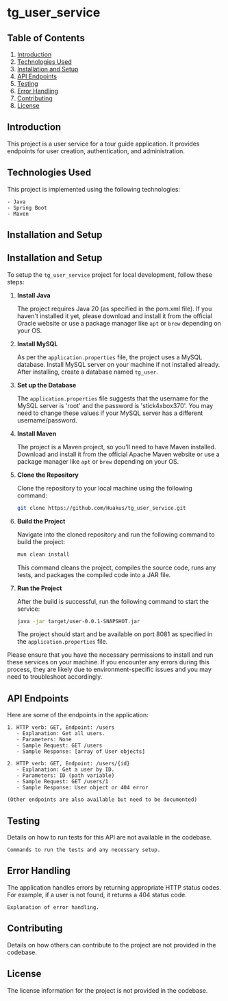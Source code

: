 # tg_user_service

## Table of Contents

1. [Introduction](#introduction)
2. [Technologies Used](#technologies-used)
3. [Installation and Setup](#installation-and-setup)
4. [API Endpoints](#api-endpoints)
5. [Testing](#testing)
6. [Error Handling](#error-handling)
7. [Contributing](#contributing)
8. [License](#license)

## Introduction

This project is a user service for a tour guide application. It provides endpoints for user creation, authentication, and administration.

## Technologies Used

This project is implemented using the following technologies:

```
- Java
- Spring Boot
- Maven
```

## Installation and Setup

## Installation and Setup

To setup the `tg_user_service` project for local development, follow these steps:

1. **Install Java**

   The project requires Java 20 (as specified in the pom.xml file). If you haven't installed it yet, please download and install it from the official Oracle website or use a package manager like `apt` or `brew` depending on your OS.

2. **Install MySQL**

   As per the `application.properties` file, the project uses a MySQL database. Install MySQL server on your machine if not installed already. After installing, create a database named `tg_user`. 

3. **Set up the Database**

   The `application.properties` file suggests that the username for the MySQL server is 'root' and the password is 'stick4xbox370'. You may need to change these values if your MySQL server has a different username/password.

4. **Install Maven**

   The project is a Maven project, so you'll need to have Maven installed. Download and install it from the official Apache Maven website or use a package manager like `apt` or `brew` depending on your OS.

5. **Clone the Repository**

   Clone the repository to your local machine using the following command: 
   ``` bash
   git clone https://github.com/Huakus/tg_user_service.git
   ```
   
6. **Build the Project**

   Navigate into the cloned repository and run the following command to build the project:
   ``` bash
   mvn clean install
   ```
   This command cleans the project, compiles the source code, runs any tests, and packages the compiled code into a JAR file.

7. **Run the Project**

   After the build is successful, run the following command to start the service:
   ``` bash
   java -jar target/user-0.0.1-SNAPSHOT.jar
   ```
   The project should start and be available on port 8081 as specified in the `application.properties` file.

Please ensure that you have the necessary permissions to install and run these services on your machine. If you encounter any errors during this process, they are likely due to environment-specific issues and you may need to troubleshoot accordingly.


## API Endpoints

Here are some of the endpoints in the application:

```
1. HTTP verb: GET, Endpoint: /users
   - Explanation: Get all users.
   - Parameters: None
   - Sample Request: GET /users
   - Sample Response: [array of User objects]

2. HTTP verb: GET, Endpoint: /users/{id}
   - Explanation: Get a user by ID.
   - Parameters: ID (path variable)
   - Sample Request: GET /users/1
   - Sample Response: User object or 404 error

(Other endpoints are also available but need to be documented)
```

## Testing

Details on how to run tests for this API are not available in the codebase.

```
Commands to run the tests and any necessary setup.
```

## Error Handling

The application handles errors by returning appropriate HTTP status codes. For example, if a user is not found, it returns a 404 status code.

```
Explanation of error handling.
```

## Contributing

Details on how others can contribute to the project are not provided in the codebase.

## License

The license information for the project is not provided in the codebase.
